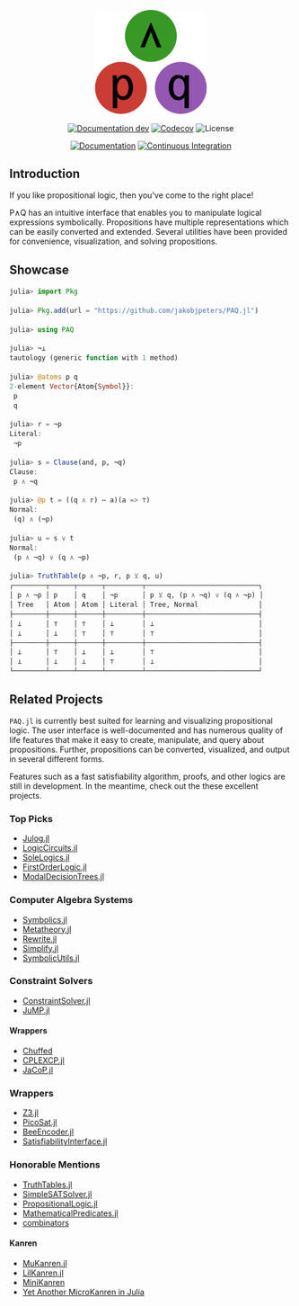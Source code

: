 
<!--
    This file is generated by `.github/workflows/readme.yml` - do not edit directly
-->

<p align="center">
    <img width="200px" src="docs/src/assets/logo.svg"/>
</p>

<div align="center">

[![Documentation dev](https://img.shields.io/badge/Documentation-dev-blue.svg)](https://jakobjpeters.github.io/PAQ.jl/dev/)
[![Codecov](https://codecov.io/gh/jakobjpeters/PAQ.jl/branch/main/graph/badge.svg?token=XFWU66WSD7)](https://codecov.io/gh/jakobjpeters/PAQ.jl)
![License](https://img.shields.io/github/license/jakobjpeters/PAQ.jl)

[![Documentation](https://github.com/jakobjpeters/PAQ.jl/workflows/Documentation/badge.svg)](https://github.com/jakobjpeters/PAQ.jl/actions/documentation.yml)
[![Continuous Integration](https://github.com/jakobjpeters/PAQ.jl/workflows/Continuous%20Integration/badge.svg)](https://github.com/jakobjpeters/PAQ.jl/actions/continuous_integration.yml)

<!-- ![Version](https://img.shields.io/github/v/release/jakobjpeters/PAQ.jl) -->
<!-- [![Downloads](https://shields.io/endpoint?url=https://pkgs.genieframework.com/api/v1/badge/PAQ)](https://pkgs.genieframework.com?packages=PAQ) -->

</div>

## Introduction

If you like propositional logic, then you've come to the right place!

P∧Q has an intuitive interface that enables you to manipulate logical expressions symbolically. Propositions have multiple representations which can be easily converted and extended. Several utilities have been provided for convenience, visualization, and solving propositions.

## Showcase

```julia
julia> import Pkg

julia> Pkg.add(url = "https://github.com/jakobjpeters/PAQ.jl")

julia> using PAQ

julia> ¬⊥
tautology (generic function with 1 method)

julia> @atoms p q
2-element Vector{Atom{Symbol}}:
 p
 q

julia> r = ¬p
Literal:
 ¬p

julia> s = Clause(and, p, ¬q)
Clause:
 p ∧ ¬q

julia> @p t = ((q ∧ r) ↔ a)(a => ⊤)
Normal:
 (q) ∧ (¬p)

julia> u = s ∨ t
Normal:
 (p ∧ ¬q) ∨ (q ∧ ¬p)

julia> TruthTable(p ∧ ¬p, r, p ⊻ q, u)
┌────────┬──────┬──────┬─────────┬────────────────────────────┐
│ p ∧ ¬p │ p    │ q    │ ¬p      │ p ⊻ q, (p ∧ ¬q) ∨ (q ∧ ¬p) │
│ Tree   │ Atom │ Atom │ Literal │ Tree, Normal               │
├────────┼──────┼──────┼─────────┼────────────────────────────┤
│ ⊥      │ ⊤    │ ⊤    │ ⊥       │ ⊥                          │
│ ⊥      │ ⊥    │ ⊤    │ ⊤       │ ⊤                          │
├────────┼──────┼──────┼─────────┼────────────────────────────┤
│ ⊥      │ ⊤    │ ⊥    │ ⊥       │ ⊤                          │
│ ⊥      │ ⊥    │ ⊥    │ ⊤       │ ⊥                          │
└────────┴──────┴──────┴─────────┴────────────────────────────┘
```

## Related Projects

`PAQ.jl` is currently best suited for learning and visualizing propositional logic. The user interface is well-documented and has numerous quality of life features that make it easy to create, manipulate, and query about propositions. Further, propositions can be converted, visualized, and output in several different forms.

Features such as a fast satisfiability algorithm, proofs, and other logics are still in development. In the meantime, check out the these excellent projects.

### Top Picks

- [Julog.jl](https://github.com/ztangent/Julog.jl)
- [LogicCircuits.jl](https://github.com/Juice-jl/LogicCircuits.jl)
- [SoleLogics.jl](https://github.com/aclai-lab/SoleLogics.jl)
- [FirstOrderLogic.jl](https://github.com/roberthoenig/FirstOrderLogic.jl)
- [ModalDecisionTrees.jl](https://github.com/aclai-lab/ModalDecisionTrees.jl)

### Computer Algebra Systems

- [Symbolics.jl](https://github.com/JuliaSymbolics/Symbolics.jl)
- [Metatheory.jl](https://github.com/JuliaSymbolics/Metatheory.jl)
- [Rewrite.jl](https://github.com/HarrisonGrodin/Rewrite.jl)
- [Simplify.jl](https://github.com/HarrisonGrodin/Simplify.jl)
- [SymbolicUtils.jl](https://github.com/JuliaSymbolics/SymbolicUtils.jl)

### Constraint Solvers

- [ConstraintSolver.jl](https://github.com/Wikunia/ConstraintSolver.jl)
- [JuMP.jl](https://github.com/jump-dev/JuMP.jl)

#### Wrappers

- [Chuffed](https://github.com/JuliaConstraints/Chuffed.jl)
- [CPLEXCP.jl](https://github.com/JuliaConstraints/CPLEXCP.jl)
- [JaCoP.jl](https://github.com/JuliaConstraints/JaCoP.jl)

### Wrappers

- [Z3.jl](https://github.com/ahumenberger/Z3.jl)
- [PicoSat.jl](https://github.com/sisl/PicoSAT.jl)
- [BeeEncoder.jl](https://github.com/newptcai/BeeEncoder.jl)
- [SatisfiabilityInterface.jl](https://github.com/dpsanders/SatisfiabilityInterface.jl)

### Honorable Mentions

- [TruthTables.jl](https://github.com/eliascarv/TruthTables.jl)
- [SimpleSATSolver.jl](https://github.com/dpsanders/SimpleSATSolver.jl)
- [PropositionalLogic.jl](https://github.com/mossr/PropositionalLogic.jl)
- [MathematicalPredicates.jl](https://github.com/JuliaReach/MathematicalPredicates.jl)
- [combinators](https://git.devin.gay/devin/combinators)

#### Kanren

- [MuKanren.jl](https://github.com/latticetower/MuKanren.jl)
- [LilKanren.jl](https://github.com/habemus-papadum/LilKanren.jl)
- [MiniKanren](https://github.com/RAbraham/MiniKanren)
- [Yet Another MicroKanren in Julia](https://www.philipzucker.com/yet-another-microkanren-in-julia/)
